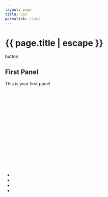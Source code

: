 ```yaml
---
layout: page
title: CGV
permalink: /cgv/
---
```


<h1 class="page-title">{{ page.title | escape }}</h1>

<div class="section">
    <div class="row">
          <div class="carousel carousel-slider center" data-indicators="true" data-namespace="DIVcarouselcarousel-slider1" style="height: 400px;">
          <div class="carousel-fixed-item center with-indicators">
            <a class="btn waves-effect white grey-text darken-text-2">button</a>
          </div>
          <div class="carousel-item red white-text active" href="#one!" style="z-index: 0; opacity: 1; display: block; transform: translateX(0px) translateX(0px) translateX(0px) translateZ(0px);">
            <h2>First Panel</h2>
            <p class="white-text">This is your first panel</p>
          </div>
          <div class="carousel-item amber white-text" href="#two!" style="transform: translateX(0px) translateX(953.906px) translateZ(0px); z-index: -1; opacity: 1; display: block;">
            <h2>Second Panel</h2>
            <p class="white-text">This is your second panel</p>
          </div>
          <div class="carousel-item green white-text" href="#three!" style="transform: translateX(0px) translateX(-1907.81px) translateZ(0px); z-index: -2; opacity: 1; display: block;">
            <h2>Third Panel</h2>
            <p class="white-text">This is your third panel</p>
          </div>
          <div class="carousel-item blue white-text" href="#four!" style="transform: translateX(0px) translateX(-953.906px) translateZ(0px); z-index: -1; opacity: 1; display: block;">
            <h2>Fourth Panel</h2>
            <p class="white-text">This is your fourth panel</p>
          </div>
        <ul class="indicators"><li class="indicator-item active"></li><li class="indicator-item"></li><li class="indicator-item"></li><li class="indicator-item"></li></ul></div>
    </div>
</div>
